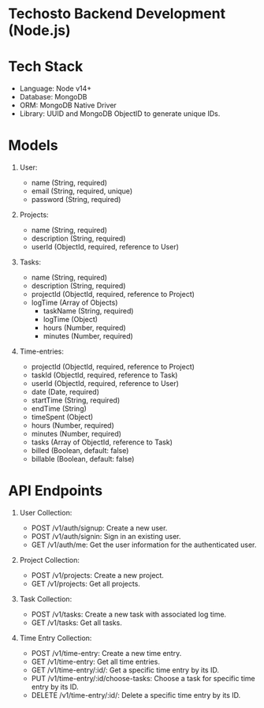 # Techosto Backend Development (Node.js)

# Tech Stack
- Language: Node v14+
- Database: MongoDB
- ORM: MongoDB Native Driver
- Library: UUID and MongoDB ObjectID to generate unique IDs.

# Models

1. User:
    - name (String, required)
    - email (String, required, unique)
    - password (String, required)
    
3. Projects:
      - name (String, required)
      - description (String, required)
      - userId (ObjectId, required, reference to User)
      
5. Tasks:
      - name (String, required)
      - description (String, required)
      - projectId (ObjectId, required, reference to Project)
      - logTime (Array of Objects)
        - taskName (String, required)
        - logTime (Object)
        - hours (Number, required)
        - minutes (Number, required)
     
7. Time-entries:
     - projectId (ObjectId, required, reference to Project)
     - taskId (ObjectId, required, reference to Task)
     - userId (ObjectId, required, reference to User)
     - date (Date, required)
     - startTime (String, required)
     - endTime (String)
     - timeSpent (Object)
     - hours (Number, required)
     - minutes (Number, required)
     - tasks (Array of ObjectId, reference to Task)
     - billed (Boolean, default: false)
     - billable (Boolean, default: false)

# API Endpoints

1. User Collection:
    - POST /v1/auth/signup: Create a new user.
    - POST /v1/auth/signin: Sign in an existing user.
    - GET /v1/auth/me: Get the user information for the authenticated user.

2. Project Collection:
    - POST /v1/projects: Create a new project.
    - GET /v1/projects: Get all projects.
    
3. Task Collection:
    - POST /v1/tasks: Create a new task with associated log time.
    - GET /v1/tasks: Get all tasks.
    
4. Time Entry Collection:
    - POST /v1/time-entry: Create a new time entry.
    - GET /v1/time-entry: Get all time entries.
    - GET /v1/time-entry/:id/: Get a specific time entry by its ID.
    - PUT /v1/time-entry/:id/choose-tasks: Choose a task for specific time entry by its ID.
    - DELETE /v1/time-entry/:id/: Delete a specific time entry by its ID.

